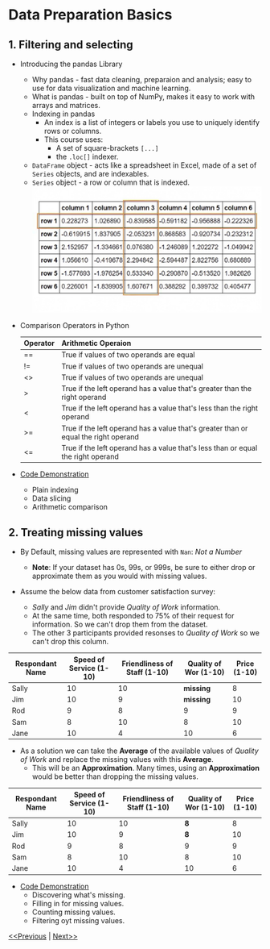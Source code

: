 # Data Preparation Basics
## 1. Filtering and selecting
* Introducing the pandas Library
    * Why pandas - fast data cleaning, preparaion and analysis; easy to use for data visualization and machine learning.
    * What is pandas - built on top of NumPy, makes it easy to work with arrays and matrices.
    * Indexing in pandas
        * An index is a list of integers or labels you use to uniquely identify rows or columns.
        * This course uses: 
            * A set of square-brackets `[...]`
            * the `.loc[]` indexer.
    * `DataFrame` object - acts like a spreadsheet in Excel, made of a set of `Series` objects, and are indexables.
    * `Series` object - a row or column that is indexed.
    ![pandas DataFrame](./resources/images/pandas%20DataFrame.jpg)
* Comparison Operators in Python

    Operator | Arithmetic Operaion
    ---------|--------------------
    == | True if values of two operands are equal
    != | True if values of two operands are unequal
    <> | True if values of two operands are unequal
    \> | True if the left operand has a value that's greater than the right operand
    < | True if the left operand has a value that's less than the right operand
    \>= | True if the left operand has a value that's greater than or equal the right operand
    <= | True if the left operand has a value that's less than or equal the right operand
* [Code Demonstration](./code/02-01.ipynb)
    * Plain indexing
    * Data slicing 
    * Arithmetic comparison

## 2. Treating missing values
* By Default, missing values are represented with `Nan`: _Not a Number_
    * **Note**: If your dataset has 0s, 99s, or 999s, be sure to either drop or approximate them as you would with missing values.

* Assume the below data from customer satisfaction survey:
    * _Sally_ and _Jim_ didn't provide _Quality of Work_ information.
    * At the same time, both responded to 75% of their request for information. So we can't drop them from the dataset.
    * The other 3 participants provided resonses to _Quality of Work_ so we can't drop this column.

Respondant Name | Speed of Service (1-10) | Friendliness of Staff (1-10) | Quality of Wor (1-10) | Price (1-10)
----------------|-------------------------|------------------------------|-----------------------|-------------
Sally | 10 | 10 | **missing** | 8
Jim | 10 | 9 | **missing** | 10
Rod | 9 | 8 | 9 | 9
Sam | 8 | 10 | 8 | 10
Jane | 10 | 4 | 10 | 6

* As a solution we can take the **Average** of the available values of _Quality of Work_ and replace the missing values with this **Average**.
    * This will be an **Approximation**. Many times, using an **Approximation** would be better than dropping the missing values.

Respondant Name | Speed of Service (1-10) | Friendliness of Staff (1-10) | Quality of Wor (1-10) | Price (1-10)
----------------|-------------------------|------------------------------|-----------------------|-------------
Sally | 10 | 10 | **8** | 8
Jim | 10 | 9 | **8** | 10
Rod | 9 | 8 | 9 | 9
Sam | 8 | 10 | 8 | 10
Jane | 10 | 4 | 10 | 6

* [Code Demonstration](./code/02-02.ipynb)
    * Discovering what's missing.
    * Filling in for missing values.
    * Counting missing values.
    * Filtering oyt missing values.

[<<Previous](../unit01-Introduction%20to%20the%20data%20professions/README.md) | [Next>>]()